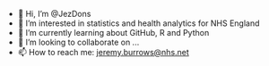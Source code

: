 - 👋 Hi, I’m @JezDons
- 👀 I’m interested in statistics and health analytics for NHS England
- 🌱 I’m currently learning about GitHub, R and Python
- 💞️ I’m looking to collaborate on ...
- 📫 How to reach me: jeremy.burrows@nhs.net

<!---
JezDons/JezDons is a ✨ special ✨ repository because its `README.md` (this file) appears on your GitHub profile.
You can click the Preview link to take a look at your changes.
--->

